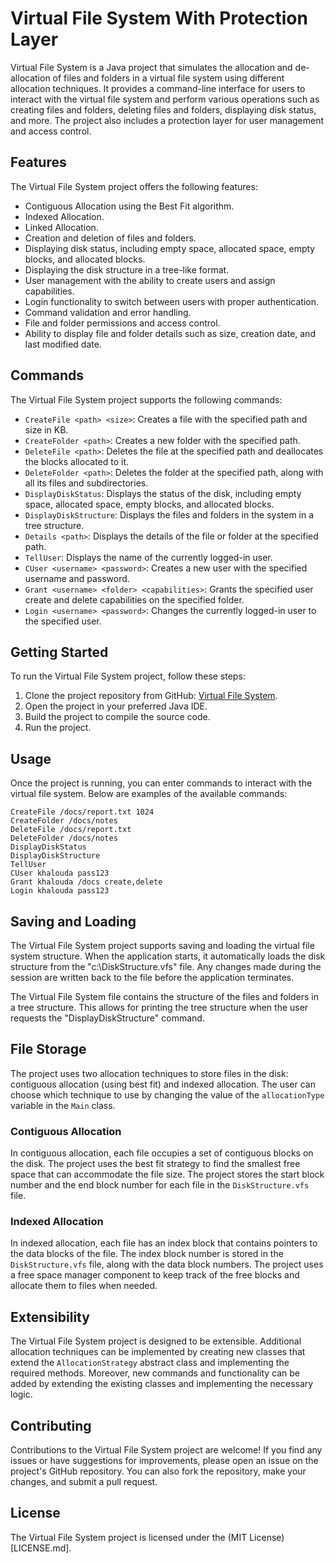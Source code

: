 # Virtual File System With Protection Layer

Virtual File System is a Java project that simulates the allocation and de-allocation of files and folders in a virtual file system using different allocation techniques. It provides a command-line interface for users to interact with the virtual file system and perform various operations such as creating files and folders, deleting files and folders, displaying disk status, and more. The project also includes a protection layer for user management and access control.

## Features

The Virtual File System project offers the following features:

- Contiguous Allocation using the Best Fit algorithm.
- Indexed Allocation.
- Linked Allocation.
- Creation and deletion of files and folders.
- Displaying disk status, including empty space, allocated space, empty blocks, and allocated blocks.
- Displaying the disk structure in a tree-like format.
- User management with the ability to create users and assign capabilities.
- Login functionality to switch between users with proper authentication.
- Command validation and error handling.
- File and folder permissions and access control.
- Ability to display file and folder details such as size, creation date, and last modified date.

## Commands

The Virtual File System project supports the following commands:

- `CreateFile <path> <size>`: Creates a file with the specified path and size in KB.
- `CreateFolder <path>`: Creates a new folder with the specified path.
- `DeleteFile <path>`: Deletes the file at the specified path and deallocates the blocks allocated to it.
- `DeleteFolder <path>`: Deletes the folder at the specified path, along with all its files and subdirectories.
- `DisplayDiskStatus`: Displays the status of the disk, including empty space, allocated space, empty blocks, and allocated blocks.
- `DisplayDiskStructure`: Displays the files and folders in the system in a tree structure.
- `Details <path>`: Displays the details of the file or folder at the specified path.
- `TellUser`: Displays the name of the currently logged-in user.
- `CUser <username> <password>`: Creates a new user with the specified username and password.
- `Grant <username> <folder> <capabilities>`: Grants the specified user create and delete capabilities on the specified folder.
- `Login <username> <password>`: Changes the currently logged-in user to the specified user.


## Getting Started

To run the Virtual File System project, follow these steps:

1. Clone the project repository from GitHub: [Virtual File System](https://github.com/KhaledAshrafH/Virtual-File-System).
2. Open the project in your preferred Java IDE.
3. Build the project to compile the source code.
4. Run the project.

## Usage

Once the project is running, you can enter commands to interact with the virtual file system. Below are examples of the available commands:
```
CreateFile /docs/report.txt 1024
CreateFolder /docs/notes
DeleteFile /docs/report.txt
DeleteFolder /docs/notes
DisplayDiskStatus
DisplayDiskStructure
TellUser
CUser khalouda pass123
Grant khalouda /docs create,delete
Login khalouda pass123
```

## Saving and Loading

The Virtual File System project supports saving and loading the virtual file system structure. When the application starts, it automatically loads the disk structure from the "c:\DiskStructure.vfs" file. Any changes made during the session are written back to the file before the application terminates.

The Virtual File System file contains the structure of the files and folders in a tree structure. This allows for printing the tree structure when the user requests the "DisplayDiskStructure" command.

## File Storage

The project uses two allocation techniques to store files in the disk: contiguous allocation (using best fit) and indexed allocation. The user can choose which technique to use by changing the value of the `allocationType` variable in the `Main` class.

### Contiguous Allocation

In contiguous allocation, each file occupies a set of contiguous blocks on the disk. The project uses the best fit strategy to find the smallest free space that can accommodate the file size. The project stores the start block number and the end block number for each file in the `DiskStructure.vfs` file.

### Indexed Allocation

In indexed allocation, each file has an index block that contains pointers to the data blocks of the file. The index block number is stored in the `DiskStructure.vfs` file, along with the data block numbers. The project uses a free space manager component to keep track of the free blocks and allocate them to files when needed.
## Extensibility

The Virtual File System project is designed to be extensible. Additional allocation techniques can be implemented by creating new classes that extend the `AllocationStrategy` abstract class and implementing the required methods. Moreover, new commands and functionality can be added by extending the existing classes and implementing the necessary logic.

## Contributing

Contributions to the Virtual File System project are welcome! If you find any issues or have suggestions for improvements, please open an issue on the project's GitHub repository. You can also fork the repository, make your changes, and submit a pull request.

## License

The Virtual File System project is licensed under the (MIT License)[LICENSE.md].
